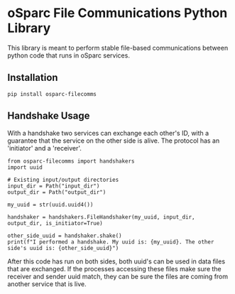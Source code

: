 oSparc File Communications Python Library
=========================================

This library is meant to perform stable file-based communications between python code that runs in oSparc services.

Installation
------------
```
pip install osparc-filecomms
```

Handshake Usage
---------------

With a handshake two services can exchange each other's ID, with a guarantee that the service on the other side is alive.
The protocol has an 'initiator' and a 'receiver'.

```
from osparc-filecomms import handshakers
import uuid

# Existing input/output directories
input_dir = Path("input_dir") 
output_dir = Path("output_dir")

my_uuid = str(uuid.uuid4())

handshaker = handshakers.FileHandshaker(my_uuid, input_dir, output_dir, is_initiator=True)

other_side_uuid = handshaker.shake()
print(f"I performed a handshake. My uuid is: {my_uuid}. The other side's uuid is: {other_side_uuid}")
```

After this code has run on both sides, both uuid's can be used in data files that are exchanged. 
If the processes accessing these files make sure the receiver and sender uuid match, they can be sure the files are coming from another service that is live.
